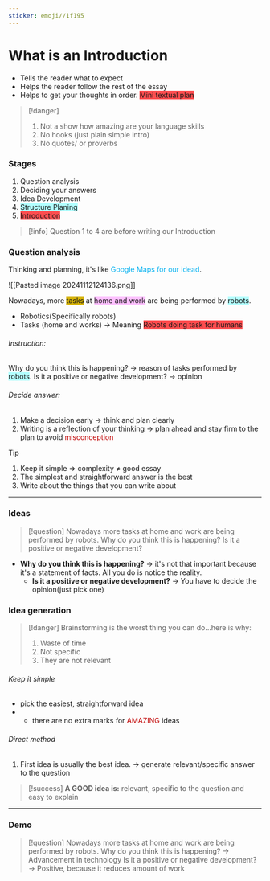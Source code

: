 ```yaml
---
sticker: emoji//1f195
---
```

# What is an Introduction
- Tells the reader what to expect
- Helps the reader follow the rest of the essay
- Helps to get your thoughts in order. <span style="background:#ff4d4f">Mini textual plan</span>

> [!danger] 
> 1. Not a show how amazing are your language skills
> 2. No hooks (just plain simple intro)
> 3. No quotes/ or proverbs


### Stages
1. Question analysis
2. Deciding your answers
3. Idea Development
4. <span style="background:#b1ffff">Structure Planing</span>
5. <span style="background:#ff4d4f">Introduction</span>

> [!info] 
> Question 1 to 4 are before writing our Introduction

### Question analysis
Thinking and planning, it's like <font color="#00b0f0">Google Maps for our idead</font>.

![[Pasted image 20241112124136.png]]

Nowadays, more <span style="background:#d4b106">tasks</span> at <span style="background:#fdbfff">home and work</span> are being performed by <span style="background:#b1ffff">robots</span>.

- Robotics(Specifically robots)
- Tasks (home and works) → Meaning <span style="background:#ff4d4f">Robots doing task for humans</span>

###### Instruction:
Why do you think this is happening? → reason of tasks performed by <span style="background:#b1ffff">robots</span>.
Is it a positive or negative development? → opinion
###### Decide answer:
1. Make a decision early → think and plan clearly
2. Writing is a reflection of your thinking → plan ahead and stay firm to the plan to avoid <font color="#c00000">misconception</font>
> [!tip] 
> 1. Keep it simple => complexity $\neq$ good essay
> 2. The simplest and straightforward answer is the best
> 3.  Write about the things that you can write about

---
### Ideas
> [!question] 
> Nowadays more tasks at home and work are being performed by robots.
> Why do you think this is happening?
> Is it a positive or negative development?


- **Why do you think this is happening?** → it's not that important because it's a statement of facts. All you do is notice the reality.
	- **Is it a positive or negative development?** → You have to decide the opinion(just pick one)

### Idea generation

> [!danger] 
> Brainstorming is the worst thing you can do...here is why:
> 1. Waste of time
> 2. Not specific
> 3. They are not relevant

###### Keep it simple
- pick the easiest, straightforward idea
- + there are no extra marks for <font color="#c00000">AMAZING</font> ideas
###### Direct method
1. First idea is usually the best idea. → generate relevant/specific answer to the question

> [!success] 
> **A GOOD idea is:**
> relevant, specific to the question and easy to explain

---
### Demo
> [!question] 
> Nowadays more tasks at home and work are being performed by robots.
> Why do you think this is happening? -> Advancement in technology
> Is it a positive or negative development? -> Positive, because it reduces amount of work